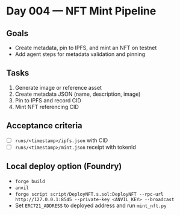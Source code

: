 # Day 004 — NFT Mint Pipeline

## Goals
- Create metadata, pin to IPFS, and mint an NFT on testnet
- Add agent steps for metadata validation and pinning

## Tasks
1) Generate image or reference asset
2) Create metadata JSON (name, description, image)
3) Pin to IPFS and record CID
4) Mint NFT referencing CID

## Acceptance criteria
- [ ] `runs/<timestamp>/ipfs.json` with CID
- [ ] `runs/<timestamp>/mint.json` receipt with tokenId

## Local deploy option (Foundry)
- `forge build`
- `anvil`
- `forge script script/DeployNFT.s.sol:DeployNFT --rpc-url http://127.0.0.1:8545 --private-key <ANVIL_KEY> --broadcast`
- Set `ERC721_ADDRESS` to deployed address and run `mint_nft.py`
